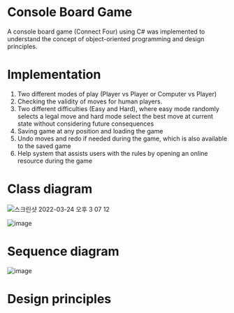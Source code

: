 # Console Board Game

A console board game (Connect Four) using C# was implemented to understand the concept of object-oriented programming and design principles.

# Implementation

  1. Two different modes of play (Player vs Player or Computer vs Player)
  2. Checking the validity of moves for human players.
  3. Two different difficulties (Easy and Hard), where easy mode randomly selects a legal move and hard mode select the best move at current state without       considering future consequences
  4. Saving game at any position and loading the game
  5. Undo moves and redo if needed during the game, which is also available to the saved game
  6. Help system that assists users with the rules by opening an online resource during the game

# Class diagram

![스크린샷 2022-03-24 오후 3 07 12](https://user-images.githubusercontent.com/74476122/159846224-94eb3cbd-fc64-4d50-8bf1-453f3979f856.png)

![image](https://user-images.githubusercontent.com/74476122/159846257-8db9edb7-400c-4992-906c-2eab1e8b766d.png)

# Sequence diagram

![image](https://user-images.githubusercontent.com/74476122/159846393-8795b7e2-c6ce-47a1-9887-4a3faef75893.png)

# Design principles
